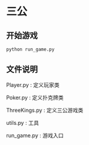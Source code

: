 # 三公
## 开始游戏
```python
python run_game.py 
```

## 文件说明
Player.py : 定义玩家类

Poker.py : 定义扑克牌类

ThreeKings.py : 定义三公游戏类

utils.py : 工具

run_game.py : 游戏入口
